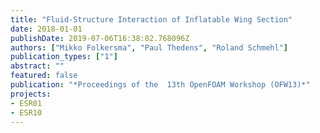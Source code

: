 ```yaml
---
title: "Fluid-Structure Interaction of Inflatable Wing Section"
date: 2018-01-01
publishDate: 2019-07-06T16:38:02.768096Z
authors: ["Mikko Folkersma", "Paul Thedens", "Roland Schmehl"]
publication_types: ["1"]
abstract: ""
featured: false
publication: "*Proceedings of the  13th OpenFOAM Workshop (OFW13)*"
projects:
- ESR01
- ESR10
---
```

